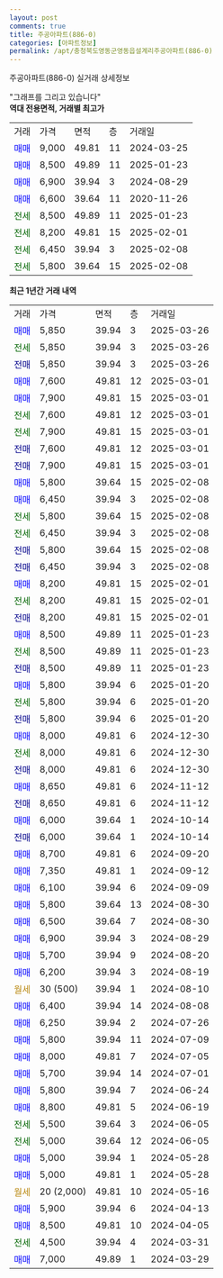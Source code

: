 ```yaml
---
layout: post
comments: true
title: 주공아파트(886-0)
categories: [아파트정보]
permalink: /apt/충청북도영동군영동읍설계리주공아파트(886-0)
---
```


주공아파트(886-0) 실거래 상세정보

<script type="text/javascript">
  google.charts.load('current', {'packages':['line', 'corechart']});
  google.charts.setOnLoadCallback(drawChart);

  function drawChart() {
    var data = new google.visualization.DataTable();
    data.addColumn('date', '거래일');
    data.addColumn('number', "매매");
    data.addColumn('number', "전세");
    data.addColumn('number', "전매");

    data.addRows([[new Date(Date.parse("2025-03-26")), 5850, null, null], [new Date(Date.parse("2025-03-26")), null, 5850, null], [new Date(Date.parse("2025-03-26")), null, null, 5850], [new Date(Date.parse("2025-03-01")), 7600, null, null], [new Date(Date.parse("2025-03-01")), 7900, null, null], [new Date(Date.parse("2025-03-01")), null, 7600, null], [new Date(Date.parse("2025-03-01")), null, 7900, null], [new Date(Date.parse("2025-03-01")), null, null, 7600], [new Date(Date.parse("2025-03-01")), null, null, 7900], [new Date(Date.parse("2025-02-08")), 5800, null, null], [new Date(Date.parse("2025-02-08")), 6450, null, null], [new Date(Date.parse("2025-02-08")), null, 5800, null], [new Date(Date.parse("2025-02-08")), null, 6450, null], [new Date(Date.parse("2025-02-08")), null, null, 5800], [new Date(Date.parse("2025-02-08")), null, null, 6450], [new Date(Date.parse("2025-02-01")), 8200, null, null], [new Date(Date.parse("2025-02-01")), null, 8200, null], [new Date(Date.parse("2025-02-01")), null, null, 8200], [new Date(Date.parse("2025-01-23")), 8500, null, null], [new Date(Date.parse("2025-01-23")), null, 8500, null], [new Date(Date.parse("2025-01-23")), null, null, 8500], [new Date(Date.parse("2025-01-20")), 5800, null, null], [new Date(Date.parse("2025-01-20")), null, 5800, null], [new Date(Date.parse("2025-01-20")), null, null, 5800], [new Date(Date.parse("2024-12-30")), 8000, null, null], [new Date(Date.parse("2024-12-30")), null, 8000, null], [new Date(Date.parse("2024-12-30")), null, null, 8000], [new Date(Date.parse("2024-11-12")), 8650, null, null], [new Date(Date.parse("2024-11-12")), null, null, 8650], [new Date(Date.parse("2024-10-14")), 6000, null, null], [new Date(Date.parse("2024-10-14")), null, null, 6000], [new Date(Date.parse("2024-09-20")), 8700, null, null], [new Date(Date.parse("2024-09-12")), 7350, null, null], [new Date(Date.parse("2024-09-09")), 6100, null, null], [new Date(Date.parse("2024-08-30")), 5800, null, null], [new Date(Date.parse("2024-08-30")), 6500, null, null], [new Date(Date.parse("2024-08-29")), 6900, null, null], [new Date(Date.parse("2024-08-20")), 5700, null, null], [new Date(Date.parse("2024-08-19")), 6200, null, null], [new Date(Date.parse("2024-08-10")), null, null, null], [new Date(Date.parse("2024-08-08")), 6400, null, null], [new Date(Date.parse("2024-07-26")), 6250, null, null], [new Date(Date.parse("2024-07-09")), 5800, null, null], [new Date(Date.parse("2024-07-05")), 8000, null, null], [new Date(Date.parse("2024-07-01")), 5700, null, null], [new Date(Date.parse("2024-06-24")), 5800, null, null], [new Date(Date.parse("2024-06-19")), 8800, null, null], [new Date(Date.parse("2024-06-05")), null, 5500, null], [new Date(Date.parse("2024-06-05")), null, 5000, null], [new Date(Date.parse("2024-05-28")), 5000, null, null], [new Date(Date.parse("2024-05-28")), 5000, null, null], [new Date(Date.parse("2024-05-16")), null, null, null], [new Date(Date.parse("2024-04-13")), 5900, null, null], [new Date(Date.parse("2024-04-05")), 8500, null, null], [new Date(Date.parse("2024-03-31")), null, 4500, null], [new Date(Date.parse("2024-03-29")), 7000, null, null]]);

    var options = {
      hAxis: {
        format: 'yyyy/MM/dd'
      },    
      lineWidth: 0,
      pointsVisible: true,    
      title: '최근 1년간 유형별 실거래가 분포',
      legend: { position: 'bottom' }
    };

    var formatter = new google.visualization.NumberFormat({pattern:'###,###'} );
    formatter.format(data, 1);
    formatter.format(data, 2);
    
    setTimeout(function() {
        var chart = new google.visualization.LineChart(document.getElementById('columnchart_material'));
        chart.draw(data, (options));
        document.getElementById('loading').style.display = 'none';
    }, 200);
  }
</script>


<div id="loading" style="z-index:20; display: block; margin-left: 0px">"그래프를 그리고 있습니다"</div>
<div id="columnchart_material" style="width: 95%; margin-left: 0px; display: block"></div>
<!-- contents start -->
<b>역대 전용면적, 거래별 최고가</b>
<table class="sortable">
    <tr>
      <td>거래</td>
      <td>가격</td>
      <td>면적</td>
      <td>층</td>
      <td>거래일</td>
    </tr>
        <tr>
          <td><a style="color: blue">매매</a></td>
          <td>9,000</td>
          <td>49.81</td>
          <td>11</td>
          <td>2024-03-25</td>
        </tr>            <tr>
          <td><a style="color: blue">매매</a></td>
          <td>8,500</td>
          <td>49.89</td>
          <td>11</td>
          <td>2025-01-23</td>
        </tr>            <tr>
          <td><a style="color: blue">매매</a></td>
          <td>6,900</td>
          <td>39.94</td>
          <td>3</td>
          <td>2024-08-29</td>
        </tr>            <tr>
          <td><a style="color: blue">매매</a></td>
          <td>6,600</td>
          <td>39.64</td>
          <td>11</td>
          <td>2020-11-26</td>
        </tr>        
        <tr>
              <td><a style="color: darkgreen">전세</a></td>
              <td>8,500</td>
              <td>49.89</td>
              <td>11</td>
              <td>2025-01-23</td>
            </tr>            <tr>
              <td><a style="color: darkgreen">전세</a></td>
              <td>8,200</td>
              <td>49.81</td>
              <td>15</td>
              <td>2025-02-01</td>
            </tr>            <tr>
              <td><a style="color: darkgreen">전세</a></td>
              <td>6,450</td>
              <td>39.94</td>
              <td>3</td>
              <td>2025-02-08</td>
            </tr>            <tr>
              <td><a style="color: darkgreen">전세</a></td>
              <td>5,800</td>
              <td>39.64</td>
              <td>15</td>
              <td>2025-02-08</td>
            </tr>        
    
</table>

<b>최근 1년간 거래 내역</b>

<table class="sortable">
    <tr>
      <td>거래</td>
      <td>가격</td>
      <td>면적</td>
      <td>층</td>
      <td>거래일</td>
    </tr>
    <tr>
      <td><a style="color: blue">매매</a></td>
      <td>5,850</td>
      <td>39.94</td>
      <td>3</td>
      <td>2025-03-26</td>
    </tr>          <tr>
      <td><a style="color: darkgreen">전세</a></td>
      <td>5,850</td>
      <td>39.94</td>
      <td>3</td>
      <td>2025-03-26</td>
    </tr>          <tr>
      <td><a style="color: darkblue">전매</a></td>
      <td>5,850</td>
      <td>39.94</td>
      <td>3</td>
      <td>2025-03-26</td>
    </tr>          <tr>
      <td><a style="color: blue">매매</a></td>
      <td>7,600</td>
      <td>49.81</td>
      <td>12</td>
      <td>2025-03-01</td>
    </tr>          <tr>
      <td><a style="color: blue">매매</a></td>
      <td>7,900</td>
      <td>49.81</td>
      <td>15</td>
      <td>2025-03-01</td>
    </tr>          <tr>
      <td><a style="color: darkgreen">전세</a></td>
      <td>7,600</td>
      <td>49.81</td>
      <td>12</td>
      <td>2025-03-01</td>
    </tr>          <tr>
      <td><a style="color: darkgreen">전세</a></td>
      <td>7,900</td>
      <td>49.81</td>
      <td>15</td>
      <td>2025-03-01</td>
    </tr>          <tr>
      <td><a style="color: darkblue">전매</a></td>
      <td>7,600</td>
      <td>49.81</td>
      <td>12</td>
      <td>2025-03-01</td>
    </tr>          <tr>
      <td><a style="color: darkblue">전매</a></td>
      <td>7,900</td>
      <td>49.81</td>
      <td>15</td>
      <td>2025-03-01</td>
    </tr>          <tr>
      <td><a style="color: blue">매매</a></td>
      <td>5,800</td>
      <td>39.64</td>
      <td>15</td>
      <td>2025-02-08</td>
    </tr>          <tr>
      <td><a style="color: blue">매매</a></td>
      <td>6,450</td>
      <td>39.94</td>
      <td>3</td>
      <td>2025-02-08</td>
    </tr>          <tr>
      <td><a style="color: darkgreen">전세</a></td>
      <td>5,800</td>
      <td>39.64</td>
      <td>15</td>
      <td>2025-02-08</td>
    </tr>          <tr>
      <td><a style="color: darkgreen">전세</a></td>
      <td>6,450</td>
      <td>39.94</td>
      <td>3</td>
      <td>2025-02-08</td>
    </tr>          <tr>
      <td><a style="color: darkblue">전매</a></td>
      <td>5,800</td>
      <td>39.64</td>
      <td>15</td>
      <td>2025-02-08</td>
    </tr>          <tr>
      <td><a style="color: darkblue">전매</a></td>
      <td>6,450</td>
      <td>39.94</td>
      <td>3</td>
      <td>2025-02-08</td>
    </tr>          <tr>
      <td><a style="color: blue">매매</a></td>
      <td>8,200</td>
      <td>49.81</td>
      <td>15</td>
      <td>2025-02-01</td>
    </tr>          <tr>
      <td><a style="color: darkgreen">전세</a></td>
      <td>8,200</td>
      <td>49.81</td>
      <td>15</td>
      <td>2025-02-01</td>
    </tr>          <tr>
      <td><a style="color: darkblue">전매</a></td>
      <td>8,200</td>
      <td>49.81</td>
      <td>15</td>
      <td>2025-02-01</td>
    </tr>          <tr>
      <td><a style="color: blue">매매</a></td>
      <td>8,500</td>
      <td>49.89</td>
      <td>11</td>
      <td>2025-01-23</td>
    </tr>          <tr>
      <td><a style="color: darkgreen">전세</a></td>
      <td>8,500</td>
      <td>49.89</td>
      <td>11</td>
      <td>2025-01-23</td>
    </tr>          <tr>
      <td><a style="color: darkblue">전매</a></td>
      <td>8,500</td>
      <td>49.89</td>
      <td>11</td>
      <td>2025-01-23</td>
    </tr>          <tr>
      <td><a style="color: blue">매매</a></td>
      <td>5,800</td>
      <td>39.94</td>
      <td>6</td>
      <td>2025-01-20</td>
    </tr>          <tr>
      <td><a style="color: darkgreen">전세</a></td>
      <td>5,800</td>
      <td>39.94</td>
      <td>6</td>
      <td>2025-01-20</td>
    </tr>          <tr>
      <td><a style="color: darkblue">전매</a></td>
      <td>5,800</td>
      <td>39.94</td>
      <td>6</td>
      <td>2025-01-20</td>
    </tr>          <tr>
      <td><a style="color: blue">매매</a></td>
      <td>8,000</td>
      <td>49.81</td>
      <td>6</td>
      <td>2024-12-30</td>
    </tr>          <tr>
      <td><a style="color: darkgreen">전세</a></td>
      <td>8,000</td>
      <td>49.81</td>
      <td>6</td>
      <td>2024-12-30</td>
    </tr>          <tr>
      <td><a style="color: darkblue">전매</a></td>
      <td>8,000</td>
      <td>49.81</td>
      <td>6</td>
      <td>2024-12-30</td>
    </tr>          <tr>
      <td><a style="color: blue">매매</a></td>
      <td>8,650</td>
      <td>49.81</td>
      <td>6</td>
      <td>2024-11-12</td>
    </tr>          <tr>
      <td><a style="color: darkblue">전매</a></td>
      <td>8,650</td>
      <td>49.81</td>
      <td>6</td>
      <td>2024-11-12</td>
    </tr>          <tr>
      <td><a style="color: blue">매매</a></td>
      <td>6,000</td>
      <td>39.64</td>
      <td>1</td>
      <td>2024-10-14</td>
    </tr>          <tr>
      <td><a style="color: darkblue">전매</a></td>
      <td>6,000</td>
      <td>39.64</td>
      <td>1</td>
      <td>2024-10-14</td>
    </tr>          <tr>
      <td><a style="color: blue">매매</a></td>
      <td>8,700</td>
      <td>49.81</td>
      <td>6</td>
      <td>2024-09-20</td>
    </tr>          <tr>
      <td><a style="color: blue">매매</a></td>
      <td>7,350</td>
      <td>49.81</td>
      <td>1</td>
      <td>2024-09-12</td>
    </tr>          <tr>
      <td><a style="color: blue">매매</a></td>
      <td>6,100</td>
      <td>39.94</td>
      <td>6</td>
      <td>2024-09-09</td>
    </tr>          <tr>
      <td><a style="color: blue">매매</a></td>
      <td>5,800</td>
      <td>39.64</td>
      <td>13</td>
      <td>2024-08-30</td>
    </tr>          <tr>
      <td><a style="color: blue">매매</a></td>
      <td>6,500</td>
      <td>39.64</td>
      <td>7</td>
      <td>2024-08-30</td>
    </tr>          <tr>
      <td><a style="color: blue">매매</a></td>
      <td>6,900</td>
      <td>39.94</td>
      <td>3</td>
      <td>2024-08-29</td>
    </tr>          <tr>
      <td><a style="color: blue">매매</a></td>
      <td>5,700</td>
      <td>39.94</td>
      <td>9</td>
      <td>2024-08-20</td>
    </tr>          <tr>
      <td><a style="color: blue">매매</a></td>
      <td>6,200</td>
      <td>39.94</td>
      <td>3</td>
      <td>2024-08-19</td>
    </tr>          <tr>
      <td><a style="color: darkgoldenrod">월세</a></td>
      <td>30 (500)</td>
      <td>39.94</td>
      <td>1</td>
      <td>2024-08-10</td>
    </tr>          <tr>
      <td><a style="color: blue">매매</a></td>
      <td>6,400</td>
      <td>39.94</td>
      <td>14</td>
      <td>2024-08-08</td>
    </tr>          <tr>
      <td><a style="color: blue">매매</a></td>
      <td>6,250</td>
      <td>39.94</td>
      <td>2</td>
      <td>2024-07-26</td>
    </tr>          <tr>
      <td><a style="color: blue">매매</a></td>
      <td>5,800</td>
      <td>39.94</td>
      <td>11</td>
      <td>2024-07-09</td>
    </tr>          <tr>
      <td><a style="color: blue">매매</a></td>
      <td>8,000</td>
      <td>49.81</td>
      <td>7</td>
      <td>2024-07-05</td>
    </tr>          <tr>
      <td><a style="color: blue">매매</a></td>
      <td>5,700</td>
      <td>39.94</td>
      <td>14</td>
      <td>2024-07-01</td>
    </tr>          <tr>
      <td><a style="color: blue">매매</a></td>
      <td>5,800</td>
      <td>39.94</td>
      <td>7</td>
      <td>2024-06-24</td>
    </tr>          <tr>
      <td><a style="color: blue">매매</a></td>
      <td>8,800</td>
      <td>49.81</td>
      <td>5</td>
      <td>2024-06-19</td>
    </tr>          <tr>
      <td><a style="color: darkgreen">전세</a></td>
      <td>5,500</td>
      <td>39.64</td>
      <td>3</td>
      <td>2024-06-05</td>
    </tr>          <tr>
      <td><a style="color: darkgreen">전세</a></td>
      <td>5,000</td>
      <td>39.64</td>
      <td>12</td>
      <td>2024-06-05</td>
    </tr>          <tr>
      <td><a style="color: blue">매매</a></td>
      <td>5,000</td>
      <td>39.94</td>
      <td>1</td>
      <td>2024-05-28</td>
    </tr>          <tr>
      <td><a style="color: blue">매매</a></td>
      <td>5,000</td>
      <td>49.81</td>
      <td>1</td>
      <td>2024-05-28</td>
    </tr>          <tr>
      <td><a style="color: darkgoldenrod">월세</a></td>
      <td>20 (2,000)</td>
      <td>49.81</td>
      <td>10</td>
      <td>2024-05-16</td>
    </tr>          <tr>
      <td><a style="color: blue">매매</a></td>
      <td>5,900</td>
      <td>39.94</td>
      <td>6</td>
      <td>2024-04-13</td>
    </tr>          <tr>
      <td><a style="color: blue">매매</a></td>
      <td>8,500</td>
      <td>49.81</td>
      <td>10</td>
      <td>2024-04-05</td>
    </tr>          <tr>
      <td><a style="color: darkgreen">전세</a></td>
      <td>4,500</td>
      <td>39.94</td>
      <td>4</td>
      <td>2024-03-31</td>
    </tr>          <tr>
      <td><a style="color: blue">매매</a></td>
      <td>7,000</td>
      <td>49.89</td>
      <td>1</td>
      <td>2024-03-29</td>
    </tr>      </table>
<!-- contents end -->    

